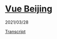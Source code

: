 # [Vue Beijing](https://www.vuebeijing.io/)

2021/03/28

[Transcript](https://antfu.me/posts/vue-beijing-2021)
